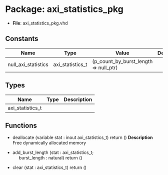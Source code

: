 # Package: axi_statistics_pkg

- **File**: axi_statistics_pkg.vhd
## Constants

| Name                | Type             | Value                                  | Description |
| ------------------- | ---------------- | -------------------------------------- | ----------- |
| null_axi_statistics | axi_statistics_t |  (p_count_by_burst_length => null_ptr) |             |
## Types

| Name             | Type | Description |
| ---------------- | ---- | ----------- |
| axi_statistics_t |      |             |
## Functions
- deallocate <font id="function_arguments">(variable stat : inout axi_statistics_t) </font> <font id="function_return">return ()</font>
**Description**
 Free dynamically allocated memory

- add_burst_length <font id="function_arguments">(stat : axi_statistics_t;<br><span style="padding-left:20px"> burst_length : natural) </font> <font id="function_return">return ()</font>
- clear <font id="function_arguments">(stat : axi_statistics_t) </font> <font id="function_return">return ()</font>
